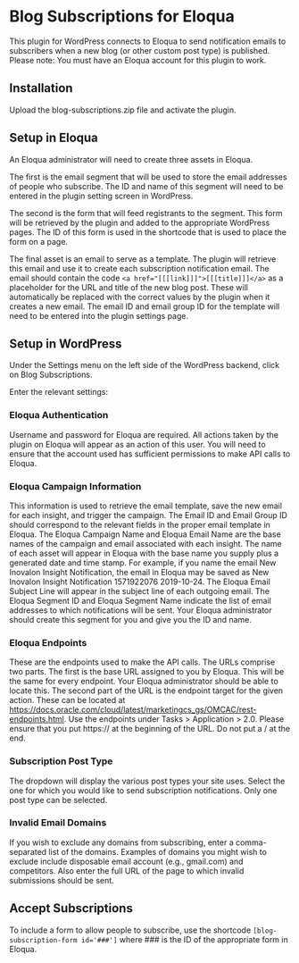 # Blog Subscriptions for Eloqua

This plugin for WordPress connects to Eloqua to send notification emails to subscribers when a new blog (or other custom post type) is published. Please note: You must have an Eloqua account for this plugin to work.

## Installation

Upload the blog-subscriptions.zip file and activate the plugin.

## Setup in Eloqua

An Eloqua administrator will need to create three assets in Eloqua.

The first is the email segment that will be used to store the email addresses of people who subscribe. The ID and name of this segment will need to be entered in the plugin setting screen in WordPress.

The second is the form that will feed registrants to the segment. This form will be retrieved by the plugin and added to the appropriate WordPress pages. The ID of this form is used in the shortcode that is used to place the form on a page.

The final asset is an email to serve as a template. The plugin will retrieve this email and use it to create each subscription notification email. The email should contain the code `<a href="[[[link]]]">[[[title]]]</a>` as a placeholder for the URL and title of the new blog post. These will automatically be replaced with the correct values by the plugin when it creates a new email. The email ID and email group ID for the template will need to be entered into the plugin settings page.

## Setup in WordPress

Under the Settings menu on the left side of the WordPress backend, click on Blog Subscriptions.

Enter the relevant settings:

### Eloqua Authentication
Username and password for Eloqua are required. All actions taken by the plugin on Eloqua will appear as an action of this user. You will need to ensure that the account used has sufficient permissions to make API calls to Eloqua.

### Eloqua Campaign Information
This information is used to retrieve the email template, save the new email for each insight, and trigger the campaign. The Email ID and Email Group ID should correspond to the relevant fields in the proper email template in Eloqua. The Eloqua Campaign Name and Eloqua Email Name are the base names of the campaign and email associated with each insight. The name of each asset will appear in Eloqua with the base name you supply plus a generated date and time stamp. For example, if you name the email New Inovalon Insight Notification, the email in Eloqua may be saved as New Inovalon Insight Notification 1571922076 2019-10-24. The Eloqua Email Subject Line will appear in the subject line of each outgoing email. The Eloqua Segment ID and Eloqua Segment Name indicate the list of email addresses to which notifications will be sent. Your Eloqua administrator should create this segment for you and give you the ID and name.

### Eloqua Endpoints
These are the endpoints used to make the API calls. The URLs comprise two parts. The first is the base URL assigned to you by Eloqua. This will be the same for every endpoint. Your Eloqua administrator should be able to locate this. The second part of the URL is the endpoint target for the given action. These can be located at https://docs.oracle.com/cloud/latest/marketingcs_gs/OMCAC/rest-endpoints.html. Use the endpoints under Tasks > Application > 2.0. Please ensure that you put https:// at the beginning of the URL. Do not put a / at the end.

### Subscription Post Type
The dropdown will display the various post types your site uses. Select the one for which you would like to send subscription notifications. Only one post type can be selected.

### Invalid Email Domains
If you wish to exclude any domains from subscribing, enter a comma-separated list of the domains. Examples of domains you might wish to exclude include disposable email account (e.g., gmail.com) and competitors. Also enter the full URL of the page to which invalid submissions should be sent.

## Accept Subscriptions
To include a form to allow people to subscribe, use the shortcode `[blog-subscription-form id='###']` where ### is the ID of the appropriate form in Eloqua.
